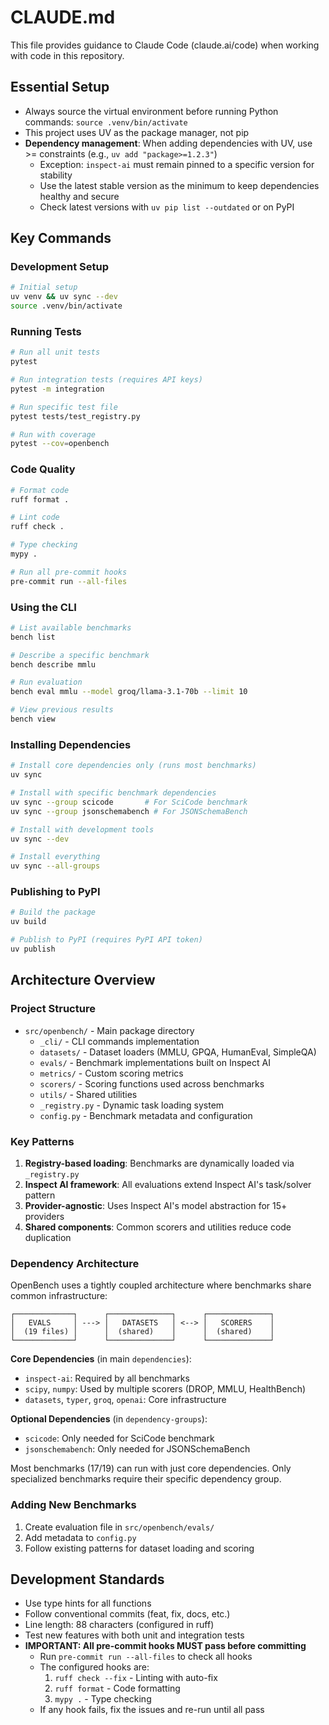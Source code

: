 # CLAUDE.md

This file provides guidance to Claude Code (claude.ai/code) when working with code in this repository.

## Essential Setup
- Always source the virtual environment before running Python commands: `source .venv/bin/activate`
- This project uses UV as the package manager, not pip
- **Dependency management**: When adding dependencies with UV, use >= constraints (e.g., `uv add "package>=1.2.3"`)
  - Exception: `inspect-ai` must remain pinned to a specific version for stability
  - Use the latest stable version as the minimum to keep dependencies healthy and secure
  - Check latest versions with `uv pip list --outdated` or on PyPI

## Key Commands

### Development Setup
```bash
# Initial setup
uv venv && uv sync --dev
source .venv/bin/activate
```

### Running Tests
```bash
# Run all unit tests
pytest

# Run integration tests (requires API keys)
pytest -m integration

# Run specific test file
pytest tests/test_registry.py

# Run with coverage
pytest --cov=openbench
```

### Code Quality
```bash
# Format code
ruff format .

# Lint code
ruff check .

# Type checking
mypy .

# Run all pre-commit hooks
pre-commit run --all-files
```

### Using the CLI
```bash
# List available benchmarks
bench list

# Describe a specific benchmark
bench describe mmlu

# Run evaluation
bench eval mmlu --model groq/llama-3.1-70b --limit 10

# View previous results
bench view
```

### Installing Dependencies
```bash
# Install core dependencies only (runs most benchmarks)
uv sync

# Install with specific benchmark dependencies
uv sync --group scicode       # For SciCode benchmark
uv sync --group jsonschemabench # For JSONSchemaBench

# Install with development tools
uv sync --dev

# Install everything
uv sync --all-groups
```

### Publishing to PyPI
```bash
# Build the package
uv build

# Publish to PyPI (requires PyPI API token)
uv publish
```

## Architecture Overview

### Project Structure
- `src/openbench/` - Main package directory
  - `_cli/` - CLI commands implementation
  - `datasets/` - Dataset loaders (MMLU, GPQA, HumanEval, SimpleQA)
  - `evals/` - Benchmark implementations built on Inspect AI
  - `metrics/` - Custom scoring metrics
  - `scorers/` - Scoring functions used across benchmarks
  - `utils/` - Shared utilities
  - `_registry.py` - Dynamic task loading system
  - `config.py` - Benchmark metadata and configuration

### Key Patterns
1. **Registry-based loading**: Benchmarks are dynamically loaded via `_registry.py`
2. **Inspect AI framework**: All evaluations extend Inspect AI's task/solver pattern
3. **Provider-agnostic**: Uses Inspect AI's model abstraction for 15+ providers
4. **Shared components**: Common scorers and utilities reduce code duplication

### Dependency Architecture
OpenBench uses a tightly coupled architecture where benchmarks share common infrastructure:

```
┌─────────────┐      ┌──────────────┐      ┌──────────────┐
│   EVALS     │ ---> │   DATASETS   │ <--> │   SCORERS    │
│  (19 files) │      │  (shared)    │      │  (shared)    │
└─────────────┘      └──────────────┘      └──────────────┘
```

**Core Dependencies** (in main `dependencies`):
- `inspect-ai`: Required by all benchmarks
- `scipy`, `numpy`: Used by multiple scorers (DROP, MMLU, HealthBench)
- `datasets`, `typer`, `groq`, `openai`: Core infrastructure

**Optional Dependencies** (in `dependency-groups`):
- `scicode`: Only needed for SciCode benchmark
- `jsonschemabench`: Only needed for JSONSchemaBench

Most benchmarks (17/19) can run with just core dependencies. Only specialized benchmarks require their specific dependency group.

### Adding New Benchmarks
1. Create evaluation file in `src/openbench/evals/`
2. Add metadata to `config.py`
3. Follow existing patterns for dataset loading and scoring

## Development Standards
- Use type hints for all functions
- Follow conventional commits (feat, fix, docs, etc.)
- Line length: 88 characters (configured in ruff)
- Test new features with both unit and integration tests
- **IMPORTANT: All pre-commit hooks MUST pass before committing**
  - Run `pre-commit run --all-files` to check all hooks
  - The configured hooks are:
    1. `ruff check --fix` - Linting with auto-fix
    2. `ruff format` - Code formatting
    3. `mypy .` - Type checking
  - If any hook fails, fix the issues and re-run until all pass
